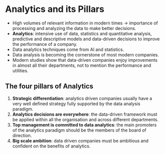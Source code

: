 # Analytics and its Pillars

* High volumes of relevant information in modern times -> importance of
  processing and analyzing the data to make better decisions.
* **Analytics**: intensive use of data, statistics and quantitative analysis,
  predictive and descriptive models and data-driven decisions to improve the
  performance of a company.
* Data analytics techniques come from AI and statistics.
* Data analysis is becoming the cornerstone of most modern companies.
* Modern studies show that data-driven companies enjoy improvements in almost
  all their departments, not to mention the performance and utilities.

## The four pillars of Analytics

1. **Strategic differentiation**: analytics driven companies usually have a very
   well defined strategy fully supported by the data analysis paradigm.
2. **Analytics decisions are everywhere**: the data-driven framework must be
   applied within all the organisation and across different departments.
3. **Top management is committed to data analytics**: the main promoters of the
   analytics paradigm should be the members of the board of direction.
4. **Big scale ambition**: data driven companies must be ambitious and confident
   on the benefits of analytics.
